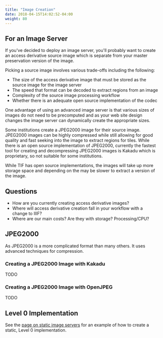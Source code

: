 ```yaml
---
title: "Image Creation"
date: 2018-04-15T14:02:52-04:00
weight: 80
---
```


## For an Image Server

If you've decided to deploy an image server, you'll probably want to create an access derivative source image which is separate from your master preservation version of the image.

Picking a source image involves various trade-offs including the following:
- The size of the access derivative image that must be stored as the source image for the image server
- The speed that format can be decoded to extract regions from an image
- Complexity of the source image processing workflow
- Whether there is an adequate open source implementation of the codec

<!-- #backlog:490 should this sentence on dynamic image servers for web site design go on the dynamic image server page instead? -->
One advantage of using an advanced image server is that various sizes of images do not need to be precomputed and as your web site design changes the image server can dynamically create the appropriate sizes.

Some institutions create a JPEG2000 image for their source image. JPEG2000 images can be highly compressed while still allowing for good quality and fast seeking into the image to extract regions for tiles. While there is an open source implementation of JPEG2000,  currently the fastest tool for creating and decompressing JPEG2000 images is Kakadu which is proprietary, so not suitable for some institutions.

While TIF has open source implementations, the images will take up more storage space and depending on the  may be slower to extract a version of the image.

<!-- #backlog:250 Anything else to say about TIF performance? -->

<!-- #backlog:340 What about other image formats? -->

## Questions

- How are you currently creating access derivative images?
- Where will access derivative creation fall in your workflow with a change to IIIF?
- Where are our main costs? Are they with storage? Processing/CPU?

<!-- #backlog:410 add more questions around creating images -->

## JPEG2000

As JPEG2000 is a more complicated format than many others. It uses advanced techniques for compression.

### Creating a JPEG2000 Image with Kakadu

TODO
<!-- #backlog:480 provide instructions for how to create a JPEG2000 image with Kakadu -->

### Creating a JPEG2000 Image with OpenJPEG

TODO

<!-- #backlog:330 Creating a JPEG2000 Image with OpenJPEG -->

## Level 0 Implementation

See the [page on static image servers](image-server-static.md) for an example of how to create a static, Level 0 implementation.

